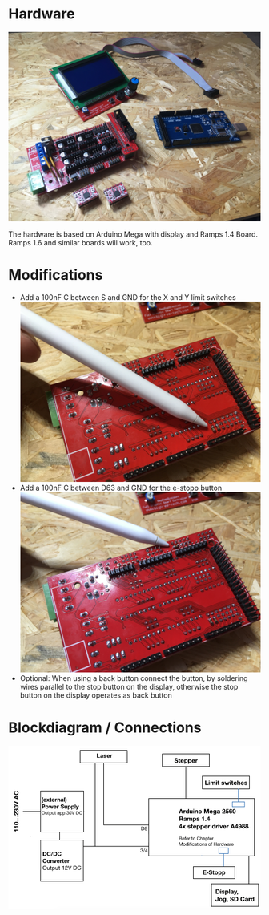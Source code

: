 # Hardware


![Electronic_01](https://github.com/ThomasHeb/2AxisLaserCutter/blob/main/img/Electronic_01.JPG)

The hardware is based on Arduino Mega with display and Ramps 1.4 Board. Ramps 1.6 and similar boards will work, too.


# Modifications
- Add a 100nF C between S and GND for the X and Y limit switches
  ![Electronic_05](https://github.com/ThomasHeb/2AxisLaserCutter/blob/main/img/Electronic_05.JPG)
- Add a 100nF C between D63 and GND for the e-stopp button
  ![Electronic_04](https://github.com/ThomasHeb/2AxisLaserCutter/blob/main/img/Electronic_04.JPG)
- Optional: When using a back button connect the button, by soldering wires parallel to the stop button on the display, otherwise the stop button on the display operates as back button


# Blockdiagram / Connections

  ![Blockdiagram_01](https://github.com/ThomasHeb/2AxisLaserCutter/blob/main/img/Blockdiagram_01.png)



